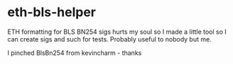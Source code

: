# eth-bls-helper

ETH formatting for BLS BN254 sigs hurts my soul so I made a little tool so I can create sigs and such for tests.
Probably useful to nobody but me.

I pinched BlsBn254 from kevincharm - thanks